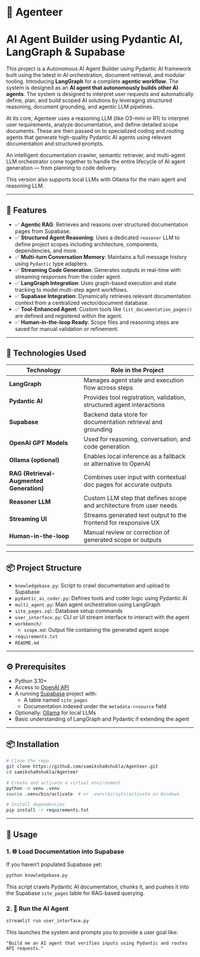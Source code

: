 # 🤖 Agenteer
# AI Agent Builder using Pydantic AI, LangGraph & Supabase

This project is a Autonomous AI Agent Builder using Pydantic AI framework built using the latest in AI orchestration, document retrieval, and modular tooling. Introducing **LangGraph** for a complete **agentic workflow**. The system is designed as an **AI agent that autonomously builds other AI agents**. The system is designed to interpret user requests and automatically define, plan, and build scoped AI solutions by leveraging structured reasoning, document grounding, and agentic LLM pipelines.

At its core, Agenteer uses a reasoning LLM (like O3-mini or R1) to interpret user requirements, analyze documentation, and define detailed scope documents. These are then passed on to specialized coding and routing agents that generate high-quality Pydantic AI agents using relevant documentation and structured prompts.

An intelligent documentation crawler, semantic retriever, and multi-agent LLM orchestrator come together to handle the entire lifecycle of AI agent generation — from planning to code delivery.

This version also supports local LLMs with Ollama for the main agent and reasoning LLM.

---

## 🚀 Features

- ✅ **Agentic RAG**: Retrieves and reasons over structured documentation pages from Supabase.
- ✅ **Structured Agent Reasoning**: Uses a dedicated `reasoner` LLM to define project scopes including architecture, components, dependencies, and more.
- ✅ **Multi-turn Conversation Memory**: Maintains a full message history using `Pydantic` type adapters.
- ✅ **Streaming Code Generation**: Generates outputs in real-time with streaming responses from the coder agent.
- ✅ **LangGraph Integration**: Uses graph-based execution and state tracking to model multi-step agent workflows.
- ✅ **Supabase Integration**: Dynamically retrieves relevant documentation context from a centralized vector/document database.
- ✅ **Tool-Enhanced Agent**: Custom tools like `list_documentation_pages()` are defined and registered within the agent.
- ✅ **Human-in-the-loop Ready**: Scope files and reasoning steps are saved for manual validation or refinement.

---

## 🧰 Technologies Used

| Technology         | Role in the Project |
|-------------------|---------------------|
| **LangGraph**      | Manages agent state and execution flow across steps |
| **Pydantic AI**    | Provides tool registration, validation, structured agent interactions |
| **Supabase**       | Backend data store for documentation retrieval and grounding |
| **OpenAI GPT Models** | Used for reasoning, conversation, and code generation |
| **Ollama (optional)** | Enables local inference as a fallback or alternative to OpenAI |
| **RAG (Retrieval-Augmented Generation)** | Combines user input with contextual doc pages for accurate outputs |
| **Reasoner LLM**   | Custom LLM step that defines scope and architecture from user needs |
| **Streaming UI**   | Streams generated text output to the frontend for responsive UX |
| **Human-in-the-loop** | Manual review or correction of generated scope or outputs |

---

## 📦 Project Structure
- `knowledgebase.py`: Script to crawl documentation and upload to Supabase
- `pydantic_ai_coder.py`: Defines tools and coder logic using Pydantic AI
- `multi_agent.py`: Main agent orchestration using LangGraph
- `site_pages.sql`: Database setup commands
- `user_interface.py`: CLI or UI stream interface to interact with the agent
- `workbench/`
   - `scope.md`: Output file containing the generated agent scope
- `requirements.txt`
- `README.md`

---

## ⚙️ Prerequisites

- Python 3.10+
- Access to [OpenAI API](https://platform.openai.com/)
- A running [Supabase](https://supabase.com/) project with:
  - A table named `site_pages`
  - Documentation indexed under the `metadata->>source` field
- Optionally: [Ollama](https://ollama.com/) for local LLMs
- Basic understanding of LangGraph and Pydantic if extending the agent

---

## 📦 Installation

```bash
# Clone the repo
git clone https://github.com/samiksha0shukla/Agenteer.git
cd samiksha0shukla/Agenteer

# Create and activate a virtual environment
python -m venv .venv
source .venv/bin/activate  # or .venv\Scripts\activate on Windows

# Install dependencies
pip install -r requirements.txt
````

---

## 🚀 Usage

### 1. 🌐 Load Documentation into Supabase

If you haven’t populated Supabase yet:

```bash
python knowledgebase.py
```

This script crawls Pydantic AI documentation, chunks it, and pushes it into the Supabase `site_pages` table for RAG-based querying.

### 2. 🤖 Run the AI Agent

```bash
streamlit run user_interface.py
```

This launches the system and prompts you to provide a user goal like:

```
"Build me an AI agent that verifies inputs using Pydantic and routes API requests."
```
